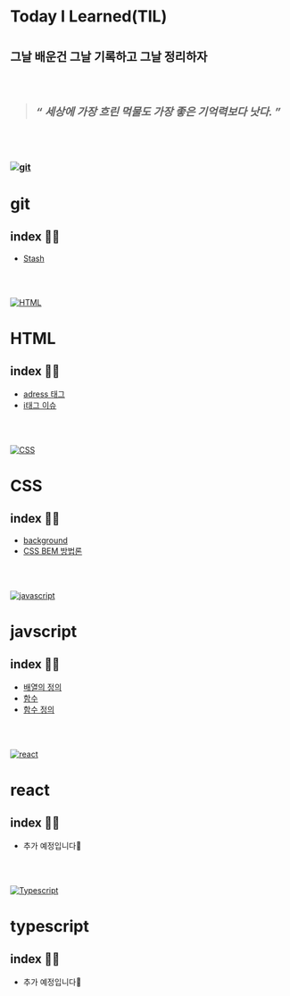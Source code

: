 <h1>Today I Learned(TIL)<h1>


<h2>그날 배운건 그날 기록하고 그날 정리하자<h3/>
 
 <br/>

  > ### *“ 세상에 가장 흐린 먹물도 가장 좋은 기억력보다 낫다. ”* 

<br/>
  <br />

   [![git](https://skillicons.dev/icons?i=git)](https://skillicons.dev)

 # git
 ## index 💁‍♂️
 - [Stash](https://github.com/suwan98/TIL-Today-I-Learned/commit/e4d6ff12098a36259915db33af83adf3bafdec30)

  
  <br/>
  <br />
  
   [![HTML](https://skillicons.dev/icons?i=html)](https://skillicons.dev)

  # HTML 
  ## index 💁‍♂️
  - [adress 태그](https://github.com/suwan98/TIL-Today-I-Learned/blob/main/html/adress-tag.md)
  - [i태그 이슈](https://github.com/suwan98/TIL-Today-I-Learned/blob/main/html/i-tag-issue.md)

<br />
<br />


[![CSS](https://skillicons.dev/icons?i=css)](https://skillicons.dev)
# CSS 
## index 💁‍♂️
- [background](https://github.com/suwan98/TIL-Today-I-Learned/blob/main/html/i-tag-issue.md)
- [CSS BEM 방법론](https://github.com/suwan98/TIL-Today-I-Learned/blob/main/css/CSS-BEM-Naming.md)



<br />
<br />


[![javascript](https://skillicons.dev/icons?i=js)](https://skillicons.dev)
# javscript
## index 💁‍♂️
- [배열의 정의](https://github.com/suwan98/TIL-Today-I-Learned/blob/main/javascript/array.md)
- [함수](https://github.com/suwan98/TIL-Today-I-Learned/blob/main/javascript/function.md)
- [함수 정의](https://github.com/suwan98/TIL-Today-I-Learned/blob/main/javascript/function-definition.md)

<br />
<br />

[![react](https://skillicons.dev/icons?i=react)](https://skillicons.dev)
# react
## index 💁‍♂️
- 추가 예정입니다🥲

<br />
<br />


[![Typescript](https://skillicons.dev/icons?i=ts)](https://skillicons.dev)
# typescript
## index 💁‍♂️
- 추가 예정입니다🥲
